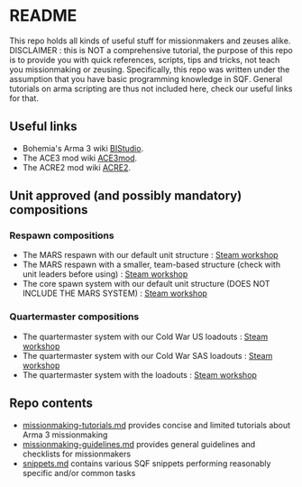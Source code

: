 # README

This repo holds all kinds of useful stuff for missionmakers and zeuses alike.
DISCLAIMER : this is NOT a comprehensive tutorial, the purpose of this repo is to provide you with quick references, scripts, tips and tricks, not teach you missionmaking or zeusing.
Specifically, this repo was written under the assumption that you have basic programming knowledge in SQF.
General tutorials on arma scripting are thus not included here, check our useful links for that.

## Useful links

 - Bohemia's Arma 3 wiki [BIStudio](https://community.bistudio.com/wiki/Category:Arma_3:_Scripting_Commands).  
 - The ACE3 mod wiki [ACE3mod](https://ace3.acemod.org/wiki/framework/).  
 - The ACRE2 mod wiki [ACRE2](https://acre2.idi-systems.com/).

## Unit approved (and possibly mandatory) compositions

### Respawn compositions

 - The MARS respawn with our default unit structure : [Steam workshop](https://steamcommunity.com/sharedfiles/filedetails/?id=2833878594)
 - The MARS respawn with a smaller, team-based structure (check with unit leaders before using) : [Steam workshop](https://steamcommunity.com/sharedfiles/filedetails/?id=2847928723) 
 - The core spawn system with our default unit structure (DOES NOT INCLUDE THE MARS SYSTEM) : [Steam workshop](https://steamcommunity.com/sharedfiles/filedetails/?id=2830876869)

### Quartermaster compositions

 - The quartermaster system with our Cold War US loadouts : [Steam workshop](https://steamcommunity.com/sharedfiles/filedetails/?id=2831845765)  
 - The quartermaster system with our Cold War SAS loadouts : [Steam workshop](https://steamcommunity.com/sharedfiles/filedetails/?id=2847879508)  
 - The quartermaster system with the loadouts : [Steam workshop](https://steamcommunity.com/sharedfiles/filedetails/?id=2833707151)  

## Repo contents

- [missionmaking-tutorials.md](readmes/missionmaking-tutorials.md) provides concise and limited tutorials about Arma 3 missionmaking 
- [missionmaking-guidelines.md](readmes/missionmaking-guidelines.md) provides general guidelines and checklists for missionmakers 
- [snippets.md](readmes/snippets.md) contains various SQF snippets performing reasonably specific and/or common tasks
